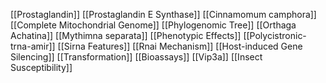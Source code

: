 [[Prostaglandin]]
[[Prostaglandin E Synthase]]
[[Cinnamomum camphora]]
[[Complete Mitochondrial Genome]]
[[Phylogenomic Tree]]
[[Orthaga Achatina]]
[[Mythimna separata]]
[[Phenotypic Effects]]
[[Polycistronic-trna-amir]]
[[Sirna Features]]
[[Rnai Mechanism]]
[[Host-induced Gene Silencing]]
[[Transformation]]
[[Bioassays]]
[[Vip3a]]
[[Insect Susceptibility]]
